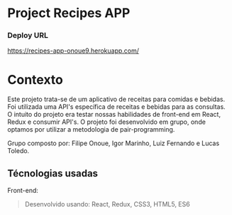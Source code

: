 # Project Recipes APP

### Deploy URL
https://recipes-app-onoue9.herokuapp.com/

# Contexto
Este projeto trata-se de um aplicativo de receitas para comidas e bebidas. Foi utilizada uma API's específica de receitas e bebidas para as consultas.
O intuito do projeto era testar nossas habilidades de front-end em React, Redux e consumir API's.
O projeto foi desenvolvido em grupo, onde optamos por utilizar a metodologia de pair-programming.

Grupo composto por: Filipe Onoue, Igor Marinho, Luiz Fernando e Lucas Toledo.

## Técnologias usadas

Front-end:
> Desenvolvido usando: React, Redux, CSS3, HTML5, ES6

